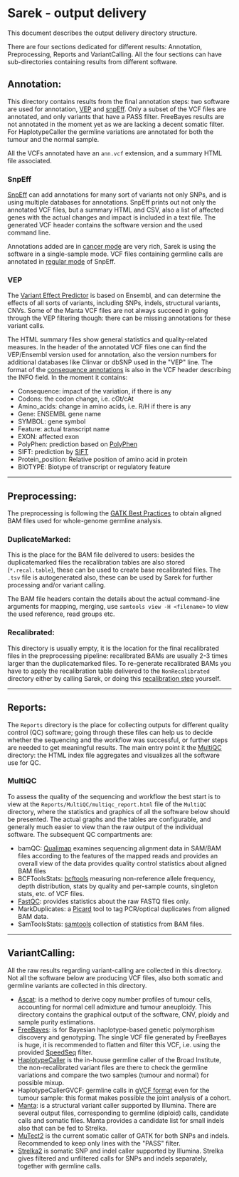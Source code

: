# Sarek - output delivery
This document describes the output delivery directory structure.

There are four sections dedicated for different results: Annotation, Preprocessing, Reports and VariantCalling.
All the four sections can have sub-directories containing results from different software.

## Annotation:

This directory contains results from the final annotation steps: two software are used for annotation, [VEP][vep-link] and [snpEff][snpeff-link].
Only a subset of the VCF files are annotated, and only variants that have a PASS filter.
FreeBayes results are not annotated in the moment yet as we are lacking a decent somatic filter.
For HaplotypeCaller the germline variations are annotated for both the tumour and the normal sample.

All the VCFs annotated have an `ann.vcf` extension, and a summary HTML file associated.

### SnpEff

[SnpEff][snpeff-link] can add annotations for many sort of variants not only SNPs, and is using multiple databases for annotations.
SnpEff prints out not only the annotated VCF files, but a summary HTML and CSV, also a list of affected genes with the actual changes and impact is included in a text file.
The generated VCF header contains the software version and the used command line.

Annotations added are in [cancer mode][snpeff-cancer-mode] are very rich, Sarek is using the software in a single-sample mode.
VCF files containing germline calls are annotated in [regular mode][snpeff-regular-mode] of SnpEff.

### VEP

The [Variant Effect Predictor][vep-link] is based on Ensembl, and can determine the effects of all sorts of variants, including SNPs, indels, structural variants, CNVs.
Some of the Manta VCF files are not always succeed in going through the VEP filtering though: there can be missing annotations for these variant calls.

The HTML summary files show general statistics and quality-related measures.
In the header of the annotated VCF files one can find the VEP/Ensembl version used for annotation, also the version numbers for additional databases like Clinvar or dbSNP used in the "VEP" line.
The format of the [consequence annotations][VEP-predictions] is also in the VCF header describing the INFO field.
In the moment it contains:
* Consequence: impact of the variation, if there is any
* Codons: the codon change, i.e. cGt/cAt
* Amino\_acids: change in amino acids, i.e. R/H if there is any
* Gene: ENSEMBL gene name
* SYMBOL: gene symbol
* Feature: actual transcript name
* EXON: affected exon
* PolyPhen: prediction based on [PolyPhen][polyphen-link]
* SIFT: prediction by [SIFT][sift-link]
* Protein\_position: Relative position of amino acid in protein
* BIOTYPE: Biotype of transcript or regulatory feature

---
## Preprocessing:

The preprocessing is following the [GATK Best Practices][GATK-BP] to obtain aligned BAM files used for whole-genome germline analysis.

### DuplicateMarked:

This is the place for the BAM file delivered to users: besides the duplicatemarked files the recalibration tables are also stored (`*.recal.table`), these can be used to create base recalibrated files.
The `.tsv` file is autogenerated also, these can be used by Sarek for further processing and/or variant calling.

The BAM file headers contain the details about the actual command-line arguments for mapping, merging, use `samtools view -H <filename>` to view the used reference, read groups etc.

### Recalibrated:

This directory is usually empty, it is the location for the final recalibrated files in the preprocessing pipeline: recalibrated BAMs are usually 2-3 times larger than the duplicatemarked files.
To re-generate recalibrated BAMs you have to apply the recalibration table delivered to the `NonRecalibrated` directory either by calling Sarek, or doing this [recalibration step][BQSR-link] yourself.

---
## Reports:

The `Reports` directory is the place for collecting outputs for different quality control (QC) software; going through these files can help us to decide whether the sequencing and the workflow was successful, or further steps are needed to get meaningful results.
The main entry point it the [MultiQC][multiqc-link] directory: the HTML index file aggregates and visualizes all the software use for QC.

### MultiQC
To assess the quality of the sequencing and workflow the best start is to view at the `Reports/MultiQC/multiqc_report.html` file of the `MultiQC` directory, where the statistics and graphics of all the software below should be presented.
The actual graphs and the tables are configurable, and generally much easier to view than the raw output of the individual software.
The subsequent QC compartments are:

* bamQC: [Qualimap][qualimap-link] examines sequencing alignment data in SAM/BAM files according to the features of the mapped reads and provides an overall view of the data provides quality control statistics about aligned BAM files
* BCFToolsStats: [bcftools][bcftools] measuring non-reference allele frequency, depth distribution, stats by quality and per-sample counts, singleton stats, etc. of VCF files.
* [FastQC][fastqc]: provides statistics about the raw FASTQ files only.
* MarkDuplicates: a [Picard][picard-md] tool to tag PCR/optical duplicates from aligned BAM data.
* SamToolsStats: [samtools][samtools] collection of statistics from BAM files.
---

## VariantCalling:

All the raw results regarding variant-calling are collected in this directory.
Not all the software below are producing VCF files, also both somatic and germline
variants are collected in this directory.

* [Ascat][ascat]: is a method to derive copy number profiles of tumour cells, accounting for normal cell admixture and tumour aneuploidy.
This directory contains the graphical output of the software, CNV, ploidy and sample purity estimations.
* [FreeBayes][freebayes]: is for Bayesian haplotype-based genetic polymorphism discovery and genotyping.
The single VCF file generated by FreeBayes is huge, it is recommended to flatten and filter this VCF, i.e. using the provided [SpeedSeq][speedseq] filter.
* [HaplotypeCaller][haplotypecaller] is the in-house germline caller of the Broad Institute, the non-recalibrated variant files are there to check the
germline variations and compare the two samples (tumour and normal) for possible mixup.
* HaplotypeCallerGVCF: germline calls in [gVCF format][genomicvcf] even for the tumour sample: this format makes possible the joint analysis of a cohort.
* [Manta][manta]: is a structural variant caller supported by Illumina.
There are several output files, corresponding to germline (diploid) calls, candidate calls and somatic files.
Manta provides a candidate list for small indels also that can be fed to Strelka.
* [MuTect2][mutect2] is the current somatic caller of GATK for both SNPs and indels.
Recommended to keep only lines with the "PASS" filter.
* [Strelka2][strelka2] is somatic SNP and indel caller supported by Illumina.
Strelka gives filtered and unfiltered calls for SNPs and indels separately, together with germline calls.

[ascat]:https://www.crick.ac.uk/research/a-z-researchers/researchers-v-y/peter-van-loo/software/
[bcftools]: http://www.htslib.org/doc/bcftools.html
[BQSR-link]: https://gatkforums.broadinstitute.org/gatk/discussion/44/base-quality-score-recalibration-bqsr
[fastqc]: https://www.bioinformatics.babraham.ac.uk/projects/fastqc/
[freebayes]: https://github.com/ekg/freebayes
[GATK-BP]: https://software.broadinstitute.org/gatk/best-practices/bp_3step.php?case=GermShortWGS
[haplotypecaller]: https://software.broadinstitute.org/gatk/documentation/tooldocs/current/org_broadinstitute_hellbender_tools_walkers_haplotypecaller_HaplotypeCaller.php
[genomicvcf]: https://gatkforums.broadinstitute.org/gatk/discussion/4017/what-is-a-gvcf-and-how-is-it-different-from-a-regular-vcf
[manta]: https://github.com/Illumina/manta/blob/master/docs/userGuide/README.md#structural-variant-predictions
[multiqc-link]: http://multiqc.info/
[mutect2]: https://software.broadinstitute.org/gatk/documentation/tooldocs/current/org_broadinstitute_hellbender_tools_walkers_mutect_Mutect2.php
[ngi-link]: https://ngisweden.scilifelab.se/
[picard-md]: http://broadinstitute.github.io/picard/command-line-overview.html#MarkDuplicates
[polyphen-link]: http://genetics.bwh.harvard.edu/pph2/
[qualimap-link]: http://qualimap.bioinfo.cipf.es
[samtools]: http://www.htslib.org/
[sift-link]: http://sift.bii.a-star.edu.sg/
[snpeff-link]: http://snpeff.sourceforge.net/
[snpeff-cancer-mode]: http://snpeff.sourceforge.net/SnpEff_manual.html#cancer
[snpeff-regular-mode]: http://snpeff.sourceforge.net/SnpEff_manual.html#input
[speedseq]: https://github.com/SciLifeLab/Sarek/blob/master/scripts/speedseq.filter.awk
[strelka2]: https://github.com/Illumina/strelka
[vep-link]: http://www.ensembl.org/Tools/VEP
[VEP-predictions]: https://www.ensembl.org/info/genome/variation/prediction/predicted_data.html
[logo]: https://img.shields.io/github/release/SciLifeLab/Sarek.svg
